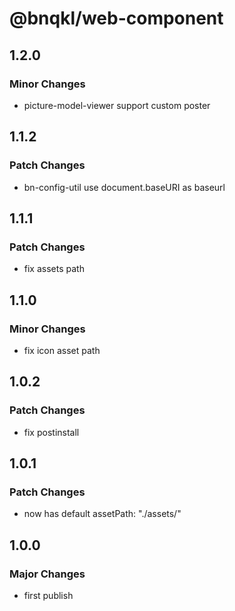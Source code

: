 # @bnqkl/web-component

## 1.2.0

### Minor Changes

- picture-model-viewer support custom poster

## 1.1.2

### Patch Changes

- bn-config-util use document.baseURI as baseurl

## 1.1.1

### Patch Changes

- fix assets path

## 1.1.0

### Minor Changes

- fix icon asset path

## 1.0.2

### Patch Changes

- fix postinstall

## 1.0.1

### Patch Changes

- <bn-config-util/> now has default assetPath: "./assets/"

## 1.0.0

### Major Changes

- first publish

